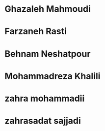 # Ghazaleh Mahmoudi

# Farzaneh Rasti

# Behnam Neshatpour

# Mohammadreza Khalili

# zahra mohammadii

# zahrasadat sajjadi